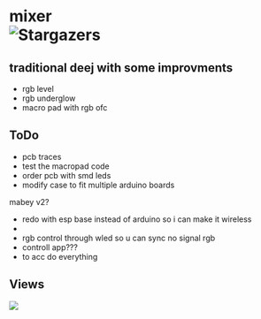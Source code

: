# mixer  <br />  <img alt="Stargazers" src="https://img.shields.io/github/stars/i-is-evil-duck/ducky-mixer?style=for-the-badge&logo=starship&color=C9CBFF&logoColor=D9E0EE&labelColor=302D41">

## traditional deej with some improvments
+ rgb level
+ rgb underglow
+ macro pad with rgb ofc

## ToDo
+ pcb traces
+ test the macropad code
+ order pcb with smd leds
+ modify case to fit multiple arduino boards


mabey v2?
+ redo with esp base instead of arduino so i can make it wireless
+ 
+ rgb control through wled so u can sync no signal rgb
+ controll app???
+ to acc do everything

## Views

<img src="https://count.getloli.com/get/@mixer-ducky?theme=rule34" />
